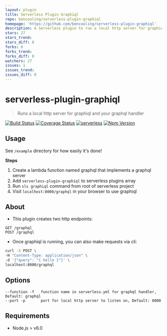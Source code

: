 ```yaml
---
layout: plugin
title: Serverless Plugin Graphiql
repo: bencooling/serverless-plugin-graphiql
homepage: 'https://github.com/bencooling/serverless-plugin-graphiql'
description: A Serverless plugin to run a local http server for graphiql and your graphql handler
stars: 27
stars_trend: 
stars_diff: 0
forks: 6
forks_trend: 
forks_diff: 0
watchers: 27
issues: 1
issues_trend: 
issues_diff: 0
---
```



# serverless-plugin-graphiql

> Runs a local http server for graphiql and your graphql handler

[![Build Status](https://travis-ci.org/bencooling/serverless-plugin-graphiql.svg?branch=master)](https://travis-ci.org/bencooling/serverless-plugin-graphiql)
[![Coverage Status](https://coveralls.io/repos/github/bencooling/serverless-plugin-graphiql/badge.svg?branch=master)](https://coveralls.io/github/bencooling/serverless-plugin-graphiql?branch=master) [![serverless](http://public.serverless.com/badges/v3.svg)](http://www.serverless.com)
[![Npm Version](
https://img.shields.io/npm/v/serverless-plugin-graphiql.svg)](https://www.npmjs.com/package/serverless-plugin-graphiql)


## Usage
See `/example` directory for how easily it's done!  

**Steps**  
1. Create a lambda function named graphql that implements a graphql server  
2. Add `serverless-plugin-graphiql` to serverless plugins array  
3. Run `sls graphiql` command from root of serverless project  
4. Visit `localhost:8000/graphql` in your browser to use graphiql


## About  
- This plugin creates two http endpoints:  
```
GET /graphql
POST /graphql
```
- Once graphiql is running, you can also make requests via cli:
```bash
curl -X POST \
-H "Content-Type: application/json" \
-d '{"query": "{ hello }"}' \
localhost:8000/graphql
```

## Options  
```
--function -f   function name in serverless.yml for graphql handler, Default: graphql
--port -p       port for local http server to listen on, Default: 8000
```


## Requirements
- Node.js > v6.0
